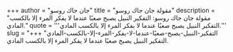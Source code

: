 +++
author = "جان جاك روسو"
title = "مقولة جان جاك روسو"
description = "مقولة جان جاك روسو: التفكير النبيل يصبح صعبًا عندما لا يفكر المرء إلا بالكسب المادي."
quote = '''التفكير النبيل يصبح صعبًا عندما لا يفكر المرء إلا بالكسب المادي.''' 
slug = "التفكير-النبيل-يصبح-صعبًا-عندما-لا-يفكر-المرء-إلا-بالكسب-المادي"
+++
التفكير النبيل يصبح صعبًا عندما لا يفكر المرء إلا بالكسب المادي.
